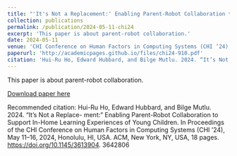 ```yaml
---
title: "'It's Not a Replacement:' Enabling Parent-Robot Collaboration to Support In-Home Learning Experiences of Young Children"
collection: publications
permalink: /publication/2024-05-11-chi24
excerpt: 'This paper is about parent-robot collaboration.'
date: 2024-05-11
venue: 'CHI Conference on Human Factors in Computing Systems (CHI ’24)'
paperurl: 'http://academicpages.github.io/files/chi24-910.pdf'
citation: 'Hui-Ru Ho, Edward Hubbard, and Bilge Mutlu. 2024. “It’s Not a Replace- ment:” Enabling Parent-Robot Collaboration to Support In-Home Learning Experiences of Young Children. In Proceedings of the CHI Conference on Human Factors in Computing Systems (CHI ’24), May 11–16, 2024, Honolulu, HI, USA. ACM, New York, NY, USA, 18 pages. https://doi.org/10.1145/3613904. 3642806'
---
```

This paper is about parent-robot collaboration.

[Download paper here](http://academicpages.github.io/files/chi24-910.pdf)

Recommended citation: Hui-Ru Ho, Edward Hubbard, and Bilge Mutlu. 2024. “It’s Not a Replace- ment:” Enabling Parent-Robot Collaboration to Support In-Home Learning Experiences of Young Children. In Proceedings of the CHI Conference on Human Factors in Computing Systems (CHI ’24), May 11–16, 2024, Honolulu, HI, USA. ACM, New York, NY, USA, 18 pages. https://doi.org/10.1145/3613904. 3642806